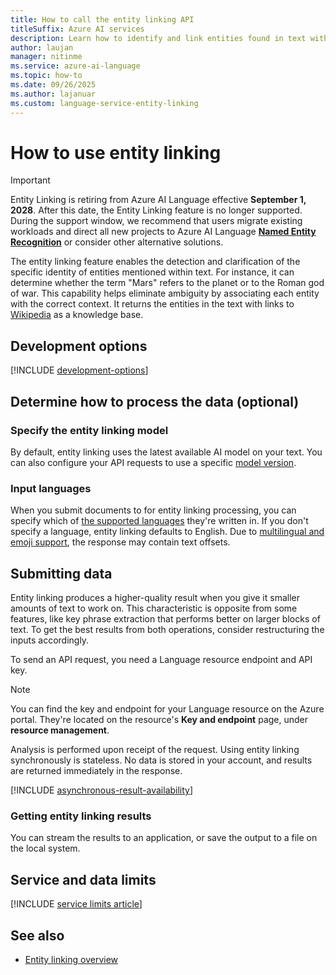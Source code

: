 ```yaml
---
title: How to call the entity linking API
titleSuffix: Azure AI services
description: Learn how to identify and link entities found in text with the entity linking API.
author: laujan
manager: nitinme
ms.service: azure-ai-language
ms.topic: how-to
ms.date: 09/26/2025
ms.author: lajanuar
ms.custom: language-service-entity-linking
---
```


# How to use entity linking

> [!IMPORTANT]
> Entity Linking is retiring from Azure AI Language effective **September 1, 2028**. After this date, the Entity Linking feature is no longer supported.   During the support window, we recommend that users migrate existing workloads and direct all new projects to Azure AI Language [**Named Entity Recognition**](../../named-entity-recognition/overview.md) or consider other alternative solutions.


The entity linking feature enables the detection and clarification of the specific identity of entities mentioned within text. For instance, it can determine whether the term "Mars" refers to the planet or to the Roman god of war. This capability helps eliminate ambiguity by associating each entity with the correct context. It returns the entities in the text with links to [Wikipedia](https://www.wikipedia.org/) as a knowledge base.


## Development options

[!INCLUDE [development-options](../includes/development-options.md)]

## Determine how to process the data (optional)

### Specify the entity linking model

By default, entity linking uses the latest available AI model on your text. You can also configure your API requests to use a specific [model version](../../concepts/model-lifecycle.md).

### Input languages

When you submit documents to for entity linking processing, you can specify which of [the supported languages](../language-support.md) they're written in. If you don't specify a language, entity linking defaults to English. Due to [multilingual and emoji support](../../concepts/multilingual-emoji-support.md), the response may contain text offsets. 

## Submitting data

Entity linking produces a higher-quality result when you give it smaller amounts of text to work on. This characteristic is opposite from some features, like key phrase extraction that performs better on larger blocks of text. To get the best results from both operations, consider restructuring the inputs accordingly.

To send an API request, you need a Language resource endpoint and API key.

> [!NOTE]
> You can find the key and endpoint for your Language resource on the Azure portal. They're located on the resource's **Key and endpoint** page, under **resource management**. 

Analysis is performed upon receipt of the request. Using entity linking synchronously is stateless. No data is stored in your account, and results are returned immediately in the response.

[!INCLUDE [asynchronous-result-availability](../../includes/async-result-availability.md)]

### Getting entity linking results  

You can stream the results to an application, or save the output to a file on the local system.

## Service and data limits

[!INCLUDE [service limits article](../../includes/service-limits-link.md)]

## See also

* [Entity linking overview](../overview.md)
